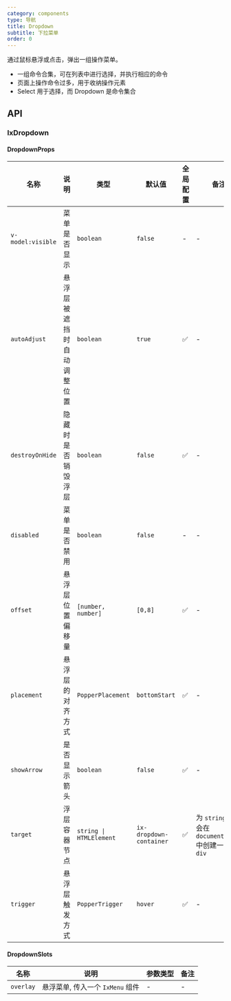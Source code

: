 ```yaml
---
category: components
type: 导航
title: Dropdown
subtitle: 下拉菜单
order: 0
---
```


通过鼠标悬浮或点击，弹出一组操作菜单。

- 一组命令合集，可在列表中进行选择，并执行相应的命令
- 页面上操作命令过多，用于收纳操作元素
- Select 用于选择，而 Dropdown 是命令集合

## API

### IxDropdown

#### DropdownProps

| 名称 | 说明 | 类型  | 默认值 | 全局配置 | 备注 |
| --- | --- | --- | --- | --- | --- |
| `v-model:visible` | 菜单是否显示 | `boolean` | `false` | - | - |
| `autoAdjust` | 悬浮层被遮挡时自动调整位置 | `boolean` | `true` | ✅ | - |
| `destroyOnHide` | 隐藏时是否销毁浮层 | `boolean` | `false` | ✅ | - |
| `disabled` | 菜单是否禁用 | `boolean` | `false` | - | - |
| `offset` | 悬浮层位置偏移量 | `[number, number]` | `[0,8]` | ✅ | - |
| `placement` | 悬浮层的对齐方式 | `PopperPlacement` | `bottomStart` | ✅ | - |
| `showArrow` | 是否显示箭头 | `boolean` | `false` | ✅ | - |
| `target` | 浮层容器节点 | `string \| HTMLElement` | `ix-dropdown-container` | ✅ | 为 `string` 时，会在 `document.body` 中创建一个 `div` |
| `trigger` | 悬浮层触发方式 | `PopperTrigger` | `hover` | ✅ | - |

#### DropdownSlots

| 名称 | 说明 | 参数类型 | 备注 |
| --- | --- | --- | --- |
| `overlay` | 悬浮菜单, 传入一个 `IxMenu` 组件 | - | - |
